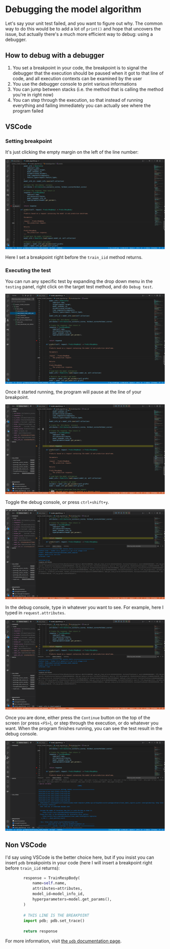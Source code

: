 # Debugging the model algorithm

Let's say your unit test failed, and you want to figure out why. The common way to do this would be to add a lot of `print()` and hope that uncovers the issue, but actually there's a much more efficient way to debug: using a debugger.

## How to debug with a debugger

1. You set a breakpoint in your code, the breakpoint is to signal the debugger that the execution should be paused when it got to that line of code, and all execution contexts can be examined by the user
2. You use the debugger console to print various informations
3. You can jump between stacks (i.e. the method that is calling the method you're in right now)
4. You can step through the execution, so that instead of running everything and failing immediately you can actually see where the program failed

## VSCode

### Setting breakpoint

It's just clicking the empty margin on the left of the line number:

![](images/debug_1.png)

Here I set a breakpoint right before the `train_iid` method returns.

### Executing the test

You can run any specific test by expanding the drop down menu in the `testing` panel, right click on the target test method, and do `Debug test`.

![](images/debug_2.png)

Once it started running, the program will pause at the line of your breakpoint.

![](images/debug_3.png)

Toggle the debug console, or press `ctrl+shift+y`.

![](images/debug_4.png)

In the debug console, type in whatever you want to see. For example, here I typed in `request.attributes`.

![](images/debug_5.png)

Once you are done, either press the `Continue` button on the top of the screen (or press `<F5>`), or step through the execution, or do whatever you want. When the program finishes running, you can see the test result in the debug console.

![](images/debug_6.png)

## Non VSCode

I'd say using VSCode is the better choice here, but if you insist you can insert `pdb` breakpoints in your code (here I will insert a breakpoint right before `train_iid` returns):

```python
        response = TrainRespBody(
            name=self.name,
            attributes=attributes,
            model_id=model_info_id,
            hyperparameters=model.get_params(),
        )

        # THIS LINE IS THE BREAKPOINT
        import pdb; pdb.set_trace()

        return response
```

For more information, visit [the `pdb` documentation page](https://docs.python.org/3/library/pdb.html).
